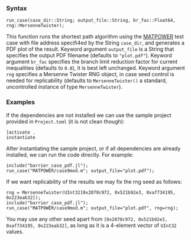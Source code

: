 ### Syntax

    run_case(case_dir::String; output_file::String, br_fac::Float64, rng::MersenneTwister);
    
This function runs the shortest path algorithm using the [MATPOWER](https://github.com/MATPOWER/matpower) test case with file address specifi4ed by the String `case_dir`, and generates a PDF plot of the result. Keyword argument `output_file` is a String that specifies the output PDF filename (defaults to `"plot.pdf"`). Keyword argument `br_fac` specifies the branch limit reduction factor for current inequalities (defaults to `0.8`), it is best left unchanged. Keyword argument `rng` specifies a Mersenne Twister RNG object, in case seed control is needed for replicability (defaults to `MersenneTwister()` a standard, uncontrolled instance of type `MersenneTwister`).

### Examples
If the dependencies are not installed we can use the sample project provided in `Project.toml` (it is not clean though):

    ]activate .
    instantiate
    
After instantiating the sample project, or if all dependencies are already installed, we can run the code directly. For example:

    include("barrier_case_pdf.jl");
    run_case("MATPOWER/case9mod.m"; output_file="plot.pdf");
    
If we want replicability of the results we may fix the rng seed as follows:

    rng = MersenneTwister(UInt32[0x2070c972, 0x521b92e3, 0xaf734195, 0x223eab32]);
    include("barrier_case_pdf.jl");
    run_case("MATPOWER/case9mod.m"; output_file="plot.pdf", rng=rng);
    
You may use any other seed apart from `[0x2070c972, 0x521b92e3, 0xaf734195, 0x223eab32]`, as long as it is a 4-element vector of `UInt32` values.
